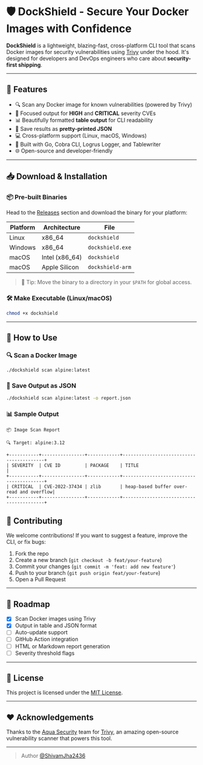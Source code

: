 # 🛡️ DockShield - Secure Your Docker Images with Confidence

**DockShield** is a lightweight, blazing-fast, cross-platform CLI tool that scans Docker images for security vulnerabilities using [Trivy](https://github.com/aquasecurity/trivy) under the hood. It's designed for developers and DevOps engineers who care about **security-first shipping**.

---

## 🚀 Features

- 🔍 Scan any Docker image for known vulnerabilities (powered by Trivy)
- 🎯 Focused output for **HIGH** and **CRITICAL** severity CVEs
- 📊 Beautifully formatted **table output** for CLI readability
- 📁 Save results as **pretty-printed JSON**
- 💻 Cross-platform support (Linux, macOS, Windows)
- 🔧 Built with Go, Cobra CLI, Logrus Logger, and Tablewriter
- 🌐 Open-source and developer-friendly

---

## 📥 Download & Installation

### 📦 Pre-built Binaries

Head to the [Releases](https://github.com/ShivamJha2436/DockShield/releases) section and download the binary for your platform:

| Platform   | Architecture     | File                         |
|------------|------------------|------------------------------|
| Linux      | x86_64           | `dockshield`                 |
| Windows    | x86_64           | `dockshield.exe`             |
| macOS      | Intel (x86_64)   | `dockshield`                 |
| macOS      | Apple Silicon    | `dockshield-arm`             |

> 📌 Tip: Move the binary to a directory in your `$PATH` for global access.

### 🛠 Make Executable (Linux/macOS)

```bash
chmod +x dockshield
```

---

## 🧪 How to Use

### 🔍 Scan a Docker Image

```bash
./dockshield scan alpine:latest
```

### 📝 Save Output as JSON

```bash
./dockshield scan alpine:latest -o report.json
```

### 📊 Sample Output

```
📦 Image Scan Report

🔍 Target: alpine:3.12

+-----------+----------------+------------+-----------------------------------------+
| SEVERITY  | CVE ID         | PACKAGE    | TITLE                                   |
+-----------+----------------+------------+-----------------------------------------+
| CRITICAL  | CVE-2022-37434 | zlib       | heap-based buffer over-read and overflow|
+-----------+----------------+------------+-----------------------------------------+
```

## 🔄 Contributing

We welcome contributions! If you want to suggest a feature, improve the CLI, or fix bugs:

1. Fork the repo
2. Create a new branch (`git checkout -b feat/your-feature`)
3. Commit your changes (`git commit -m 'feat: add new feature'`)
4. Push to your branch (`git push origin feat/your-feature`)
5. Open a Pull Request

---

## 📌 Roadmap

- [x] Scan Docker images using Trivy
- [x] Output in table and JSON format
- [ ] Auto-update support
- [ ] GitHub Action integration
- [ ] HTML or Markdown report generation
- [ ] Severity threshold flags

---

## 📜 License

This project is licensed under the [MIT License](LICENSE).

---

## ❤️ Acknowledgements

Thanks to the [Aqua Security](https://github.com/aquasecurity) team for [Trivy](https://github.com/aquasecurity/trivy), an amazing open-source vulnerability scanner that powers this tool.

---

> Author [@ShivamJha2436](https://github.com/ShivamJha2436)
